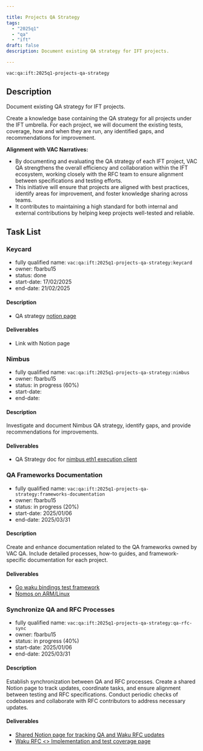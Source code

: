 ```yaml
---

title: Projects QA Strategy  
tags:
  - "2025q1"
  - "qa"
  - "ift"  
draft: false  
description: Document existing QA strategy for IFT projects.

---
```


`vac:qa:ift:2025q1-projects-qa-strategy`

## Description
Document existing QA strategy for IFT projects.

Create a knowledge base containing the QA strategy for all projects under the IFT umbrella.
For each project, we will document the existing tests, coverage, how and when they are run,
any identified gaps, and recommendations for improvement.

**Alignment with VAC Narratives:**
* By documenting and evaluating the QA strategy of each IFT project,
  VAC QA strengthens the overall efficiency and collaboration within the IFT ecosystem,
  working closely with the RFC team to ensure alignment between specifications and testing efforts.
* This initiative will ensure that projects are aligned with best practices,
  identify areas for improvement, and foster knowledge sharing across teams.
* It contributes to maintaining a high standard for both internal and external contributions
  by helping keep projects well-tested and reliable.

## Task List

### Keycard

* fully qualified name: `vac:qa:ift:2025q1-projects-qa-strategy:keycard`
* owner: fbarbu15
* status: done
* start-date: 17/02/2025
* end-date: 21/02/2025

#### Description
- QA strategy [notion page](https://www.notion.so/Project-QA-Strategy-1a18f96fb65c80689519caade523397d)

#### Deliverables
* Link with Notion page

### Nimbus

* fully qualified name: `vac:qa:ift:2025q1-projects-qa-strategy:nimbus`
* owner: fbarbu15
* status: in progress (60%)
* start-date: 
* end-date: 

#### Description
Investigate and document Nimbus QA strategy,
identify gaps, and provide recommendations for improvements.

#### Deliverables
* QA Strategy doc for [nimbus eth1 execution client](https://www.notion.so/Nimbus-eth1-VAC-QA-Test-Coverage-Report-1af8f96fb65c80328862f28ef10c809c?pvs=22&qid=)

### QA Frameworks Documentation

* fully qualified name: `vac:qa:ift:2025q1-projects-qa-strategy:frameworks-documentation`
* owner: fbarbu15
* status:  in progress (20%)
* start-date: 2025/01/06
* end-date: 2025/03/31

#### Description
Create and enhance documentation related to the QA frameworks owned by VAC QA.
Include detailed processes, how-to guides, and framework-specific documentation for each project.

#### Deliverables
* [Go waku bindings test framework](https://www.notion.so/1898f96fb65c8025b9fcfadca3827d51?v=1898f96fb65c80f1babd000c458064be)
* [Nomos on ARM/Linux](https://www.notion.so/Nomos-on-ARM-Linux-Risc0-v1-3pre-1a48f96fb65c80c0b8cde64c87c6e4cb)

### Synchronize QA and RFC Processes

* fully qualified name: `vac:qa:ift:2025q1-projects-qa-strategy:qa-rfc-sync`
* owner: fbarbu15
* status: in progress (40%)
* start-date: 2025/01/06
* end-date: 2025/03/31

#### Description
Establish synchronization between QA and RFC processes. Create a shared Notion page to track updates, 
coordinate tasks, and ensure alignment between testing and RFC specifications. 
Conduct periodic checks of codebases and collaborate with RFC contributors to address necessary updates.

#### Deliverables
* [Shared Notion page for tracking QA and Waku RFC updates](https://www.notion.so/RFC-QA-Sync-Table-1a18f96fb65c8088b2ccfa6aaebd708d)
* [Waku RFC <> Implementation and test coverage page](https://www.notion.so/RFC-Implementation-and-test-coverage-1a18f96fb65c805c8bf3ca1fc04234b1)
